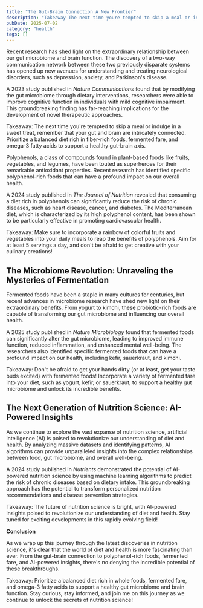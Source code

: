 ```yaml
---
title: "The Gut-Brain Connection A New Frontier"
description: "Takeaway The next time youre tempted to skip a meal or indulge in a sweet treat, remember that your gut and brain are intricately connected. Priorit..."
pubDate: 2025-07-02
category: "health"
tags: []
---
```


Recent research has shed light on the extraordinary relationship between our gut microbiome and brain function. The discovery of a two-way communication network between these two previously disparate systems has opened up new avenues for understanding and treating neurological disorders, such as depression, anxiety, and Parkinson's disease.

A 2023 study published in _Nature Communications_ found that by modifying the gut microbiome through dietary interventions, researchers were able to improve cognitive function in individuals with mild cognitive impairment. This groundbreaking finding has far-reaching implications for the development of novel therapeutic approaches.

Takeaway: The next time you're tempted to skip a meal or indulge in a sweet treat, remember that your gut and brain are intricately connected. Prioritize a balanced diet rich in fiber-rich foods, fermented fare, and omega-3 fatty acids to support a healthy gut-brain axis.

Polyphenols, a class of compounds found in plant-based foods like fruits, vegetables, and legumes, have been touted as superheroes for their remarkable antioxidant properties. Recent research has identified specific polyphenol-rich foods that can have a profound impact on our overall health.

A 2024 study published in _The Journal of Nutrition_ revealed that consuming a diet rich in polyphenols can significantly reduce the risk of chronic diseases, such as heart disease, cancer, and diabetes. The Mediterranean diet, which is characterized by its high polyphenol content, has been shown to be particularly effective in promoting cardiovascular health.

Takeaway: Make sure to incorporate a rainbow of colorful fruits and vegetables into your daily meals to reap the benefits of polyphenols. Aim for at least 5 servings a day, and don't be afraid to get creative with your culinary creations!

## **The Microbiome Revolution: Unraveling the Mysteries of Fermentation**

Fermented foods have been a staple in many cultures for centuries, but recent advances in microbiome research have shed new light on their extraordinary benefits. From yogurt to kimchi, these probiotic-rich foods are capable of transforming our gut microbiome and influencing our overall health.

A 2025 study published in _Nature Microbiology_ found that fermented foods can significantly alter the gut microbiome, leading to improved immune function, reduced inflammation, and enhanced mental well-being. The researchers also identified specific fermented foods that can have a profound impact on our health, including kefir, sauerkraut, and kimchi.

Takeaway: Don't be afraid to get your hands dirty (or at least, get your taste buds excited) with fermented foods! Incorporate a variety of fermented fare into your diet, such as yogurt, kefir, or sauerkraut, to support a healthy gut microbiome and unlock its incredible benefits.

## **The Next Generation of Nutrition Science: AI-Powered Insights**

As we continue to explore the vast expanse of nutrition science, artificial intelligence (AI) is poised to revolutionize our understanding of diet and health. By analyzing massive datasets and identifying patterns, AI algorithms can provide unparalleled insights into the complex relationships between food, gut microbiome, and overall well-being.

A 2024 study published in _Nutrients_ demonstrated the potential of AI-powered nutrition science by using machine learning algorithms to predict the risk of chronic diseases based on dietary intake. This groundbreaking approach has the potential to transform personalized nutrition recommendations and disease prevention strategies.

Takeaway: The future of nutrition science is bright, with AI-powered insights poised to revolutionize our understanding of diet and health. Stay tuned for exciting developments in this rapidly evolving field!

**Conclusion**

As we wrap up this journey through the latest discoveries in nutrition science, it's clear that the world of diet and health is more fascinating than ever. From the gut-brain connection to polyphenol-rich foods, fermented fare, and AI-powered insights, there's no denying the incredible potential of these breakthroughs.

Takeaway: Prioritize a balanced diet rich in whole foods, fermented fare, and omega-3 fatty acids to support a healthy gut microbiome and brain function. Stay curious, stay informed, and join me on this journey as we continue to unlock the secrets of nutrition science!